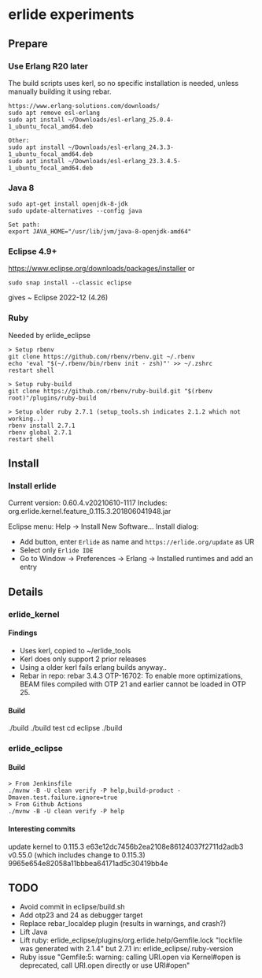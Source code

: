 # erlide experiments

## Prepare

### Use Erlang R20 later

The build scripts uses kerl, so no specific installation is needed,
unless manually building it using rebar.

```
https://www.erlang-solutions.com/downloads/
sudo apt remove esl-erlang
sudo apt install ~/Downloads/esl-erlang_25.0.4-1_ubuntu_focal_amd64.deb

Other:
sudo apt install ~/Downloads/esl-erlang_24.3.3-1_ubuntu_focal_amd64.deb
sudo apt install ~/Downloads/esl-erlang_23.3.4.5-1_ubuntu_focal_amd64.deb
```

### Java 8
```
sudo apt-get install openjdk-8-jdk
sudo update-alternatives --config java

Set path:
export JAVA_HOME="/usr/lib/jvm/java-8-openjdk-amd64"
```

### Eclipse 4.9+
https://www.eclipse.org/downloads/packages/installer
or
```
sudo snap install --classic eclipse
```
gives ~ Eclipse 2022-12 (4.26)

### Ruby
Needed by erlide_eclipse

```
> Setup rbenv
git clone https://github.com/rbenv/rbenv.git ~/.rbenv
echo 'eval "$(~/.rbenv/bin/rbenv init - zsh)"' >> ~/.zshrc
restart shell

> Setup ruby-build
git clone https://github.com/rbenv/ruby-build.git "$(rbenv root)"/plugins/ruby-build

> Setup older ruby 2.7.1 (setup_tools.sh indicates 2.1.2 which not working..)
rbenv install 2.7.1
rbenv global 2.7.1
restart shell
```

## Install

### Install erlide
Current version: 0.60.4.v20210610-1117
Includes:        org.erlide.kernel.feature_0.115.3.201806041948.jar

Eclipse menu: Help -> Install New Software...
Install dialog:
- Add button, enter `Erlide` as name and `https://erlide.org/update` as UR
- Select only `Erlide IDE`
- Go to Window -> Preferences -> Erlang -> Installed runtimes and add an entry


## Details

### erlide_kernel

#### Findings
- Uses kerl, copied to ~/erlide_tools
- Kerl does only support 2 prior releases
- Using a older kerl fails erlang builds anyway..
- Rebar in repo: rebar 3.4.3
  OTP-16702: To enable more optimizations, BEAM files compiled with OTP 21 and earlier cannot be loaded in OTP 25.


#### Build
./build
./build test
cd eclipse
./build


### erlide_eclipse

#### Build

```
> From Jenkinsfile
./mvnw -B -U clean verify -P help,build-product -Dmaven.test.failure.ignore=true
> From Github Actions
./mvnw -B -U clean verify -P help
```

#### Interesting commits
update kernel to 0.115.3
 e63e12dc7456b2ea2108e86124037f2711d2adb3
v0.55.0 (which includes change to 0.115.3)
9965e654e82058a11bbbea64171ad5c30419bb4e


## TODO
- Avoid commit in eclipse/build.sh
- Add otp23 and 24 as debugger target
- Replace rebar_localdep plugin (results in warnings, and crash?)
- Lift Java
- Lift ruby: erlide_eclipse/plugins/org.erlide.help/Gemfile.lock
  "lockfile was generated with 2.1.4"
  but 2.7.1 in:
  erlide_eclipse/.ruby-version
- Ruby issue
  "Gemfile:5: warning: calling URI.open via Kernel#open is deprecated, call URI.open directly or use URI#open"

